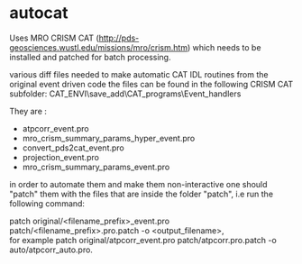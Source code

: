 autocat
=======

Uses MRO CRISM CAT (http://pds-geosciences.wustl.edu/missions/mro/crism.htm) which needs to be installed and patched for batch processing.

various diff files needed to make automatic CAT IDL routines from the original event driven code
the files can be found in the following CRISM CAT subfolder: CAT_ENVI\save_add\CAT_programs\Event_handlers

They are :	

* atpcorr_event.pro				
* mro_crism_summary_params_hyper_event.pro
* convert_pds2cat_event.pro			
* projection_event.pro		
* mro_crism_summary_params_event.pro	


in order to automate them and make them non-interactive one should "patch" them with the files 
that are inside the folder "patch", i.e run the following command:    	

patch original/\<filename_prefix\>_event.pro patch/\<filename_prefix\>.pro.patch -o \<output_filename\>,    
for example patch original/atpcorr_event.pro patch/atpcorr.pro.patch -o auto/atpcorr_auto.pro.

